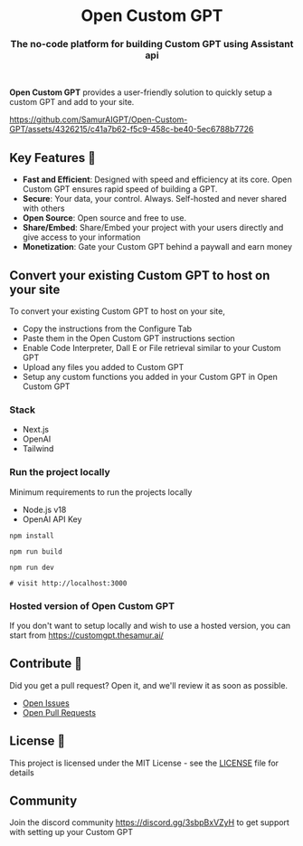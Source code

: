 <h1 align="center" style="font-weight: bold">
  Open Custom GPT
  <br>
    <h3 align="center">The no-code platform for building Custom GPT using Assistant api</h3>
  <br>
  
</h1>

**Open Custom GPT** provides a user-friendly solution to quickly setup a custom GPT and add to your site.

https://github.com/SamurAIGPT/Open-Custom-GPT/assets/4326215/c41a7b62-f5c9-458c-be40-5ec6788b7726

## Key Features 🎯

- **Fast and Efficient**: Designed with speed and efficiency at its core. Open Custom GPT ensures rapid speed of building a GPT.
- **Secure**: Your data, your control. Always. Self-hosted and never shared with others
- **Open Source**: Open source and free to use.
- **Share/Embed**: Share/Embed your project with your users directly and give access to your information
- **Monetization**: Gate your Custom GPT behind a paywall and earn money

## Convert your existing Custom GPT to host on your site

To convert your existing Custom GPT to host on your site,

- Copy the instructions from the Configure Tab
- Paste them in the Open Custom GPT instructions section
- Enable Code Interpreter, Dall E or File retrieval similar to your Custom GPT
- Upload any files you added to Custom GPT
- Setup any custom functions you added in your Custom GPT in Open Custom GPT

### Stack

- Next.js
- OpenAI
- Tailwind

### Run the project locally

Minimum requirements to run the projects locally

- Node.js v18
- OpenAI API Key

```shell
npm install

npm run build

npm run dev

# visit http://localhost:3000
```

### Hosted version of Open Custom GPT

If you don't want to setup locally and wish to use a hosted version, you can start from https://customgpt.thesamur.ai/

## Contribute 🤝

Did you get a pull request? Open it, and we'll review it as soon as possible.

- [Open Issues](https://github.com/SamurAIGPT/Open-Custom-GPT/issues)
- [Open Pull Requests](https://github.com/SamurAIGPT/Open-Custom-GPT/pulls)

## License 📄

This project is licensed under the MIT License - see the [LICENSE](LICENSE) file for details

## Community

Join the discord community https://discord.gg/3sbpBxVZyH to get support with setting up your Custom GPT
